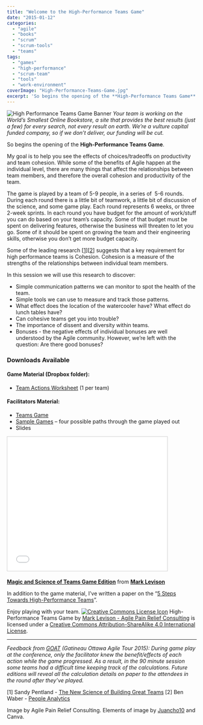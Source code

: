 ```yaml
---
title: "Welcome to the High-Performance Teams Game"
date: "2015-01-12"
categories: 
  - "agile"
  - "books"
  - "scrum"
  - "scrum-tools"
  - "teams"
tags: 
  - "games"
  - "high-performance"
  - "scrum-team"
  - "tools"
  - "work-environment"
coverImage: "High-Performance-Teams-Game.jpg"
excerpt: 'So begins the opening of the **High-Performance Teams Game**. My goal is to help you see'
---
```


![High Performance Teams Game Banner](src/content/blog/welcome-to-the-high-performance-teams-game/images/High-Performance-Teams-Game.jpg) _Your team is working on the World’s Smallest Online Bookstore, a site that provides the best results (just a few) for every search, not every result on earth. We’re a vulture capital funded company, so if we don’t deliver, our funding will be cut._

So begins the opening of the **High-Performance Teams Game**.

My goal is to help you see the effects of choices/tradeoffs on productivity and team cohesion. While some of the benefits of Agile happen at the individual level, there are many things that affect the relationships between team members, and therefore the overall cohesion and productivity of the team.

The game is played by a team of 5-9 people, in a series of  5-6 rounds. During each round there is a little bit of teamwork, a little bit of discussion of the science, and some game play. Each round represents 6 weeks, or three 2-week sprints. In each round you have budget for the amount of work/stuff you can do based on your team’s capacity. Some of that budget must be spent on delivering features, otherwise the business will threaten to let you go. Some of it should be spent on growing the team and their engineering skills, otherwise you don’t get more budget capacity.

Some of the leading research \[[1](#footnotes)\]\[[2](#footnotes)\] suggests that a key requirement for high performance teams is Cohesion. Cohesion is a measure of the strengths of the relationships between individual team members.

In this session we will use this research to discover:

- Simple communication patterns we can monitor to spot the health of the team.
- Simple tools we can use to measure and track those patterns.
- What effect does the location of the watercooler have? What effect do lunch tables have?
- Can cohesive teams get you into trouble?
- The importance of dissent and diversity within teams.
- Bonuses - the negative effects of individual bonuses are well understood by the Agile community. However, we’re left with the question: Are there good bonuses?

### Downloads Available

#### Game Material (Dropbox folder):

- [Team Actions Worksheet](https://www.dropbox.com/s/37mhetg9vks4efr/Team%20Actions%20Worksheet.pdf?dl=0) (1 per team)

#### Facilitators Material:

- [Teams Game](https://www.dropbox.com/s/shtheqzhnn1rjkh/Team%20Games.pdf?dl=0)
- [Sample Games](https://www.dropbox.com/s/1cjj6ljfufxnd65/Sample%20games.pdf?dl=0) – four possible paths through the game played out
- Slides

<iframe style="border: 1px solid #CCC; border-width: 1px; margin-bottom: 5px; max-width: 100%;" src="//www.slideshare.net/slideshow/embed_code/42768710" width="425" height="355" frameborder="0" marginwidth="0" marginheight="0" scrolling="no" allowfullscreen="allowfullscreen"></iframe>

**[Magic and Science of Teams Game Edition](//www.slideshare.net/mlevison/magic-and-science-of-teams-game-edition "Magic and Science of Teams Game Edition")** from **[Mark Levison](//www.slideshare.net/mlevison)**

In addition to the game material, I’ve written a paper on the “[5 Steps Towards High-Performance Teams](https://www.dropbox.com/s/n5k56pg8wo3vsni/Five%20Steps%20Towards%20Creating%20High%20Performance%20Teams.pdf?dl=0)”.

Enjoy playing with your team. [![Creative Commons License Icon](src/content/blog/welcome-to-the-high-performance-teams-game/images/88x31.png)](https://creativecommons.org/licenses/by-sa/4.0/) High-Performance Teams Game by [Mark Levison - Agile Pain Relief Consulting](https://agilepainrelief.com) is licensed under a [Creative Commons Attribution-ShareAlike 4.0 International License](https://creativecommons.org/licenses/by-sa/4.0/).

* * *

_Feedback from [GOAT](https://goagiletour.ca/ "Gatineau Ottawa Agile Tour 2014 (GOAT#14)") (Gatineau Ottawa Agile Tour 2015): During game play at the conference, only the facilitator knew the benefit/effects of each action while the game progressed. As a result, in the 90 minute session some teams had a difficult time keeping track of the calculations. Future editions will reveal all the calculation details on paper to the attendees in the round after they’ve played._

\[1\] Sandy Pentland - [The New Science of Building Great Teams](https://hbr.org/2012/04/the-new-science-of-building-great-teams) \[2\] Ben Waber - [People Analytics](https://www.amazon.ca/People-Analytics-Technology-Transform-Business/dp/0133158314/&tag=notesfromatoo-20)

Image by Agile Pain Relief Consulting. Elements of image by [Juancho10](https://www.vecteezy.com/vector-art/226404-red-vector-dice#licenses-popup) and Canva.
